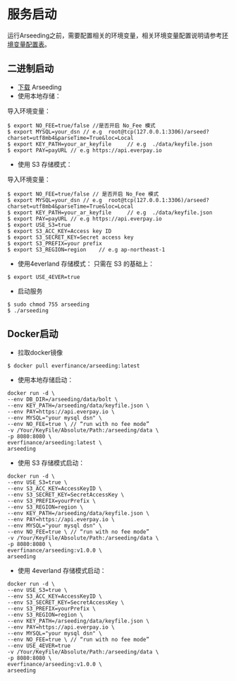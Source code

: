
# 服务启动

运行Arseeding之前，需要配置相关的环境变量，相关环境变量配置说明请参考[环境变量配置表](./2.%20部署及配置.md)。


## 二进制启动

- [下载](https://github.com/everFinance/arseeding/releases) Arseeding
- 使用本地存储：

导入环境变量：
```
$ export NO_FEE=true/false //是否开启 No_Fee 模式
$ export MYSQL=your_dsn // e.g  root@tcp(127.0.0.1:3306)/arseed?charset=utf8mb4&parseTime=True&loc=Local
$ export KEY_PATH=your_ar_keyfile     // e.g  ./data/keyfile.json
$ export PAY=payURL // e.g https://api.everpay.io
```

- 使用 S3 存储模式：

导入环境变量：
```
$ export NO_FEE=true/false // 是否开启 No_Fee 模式
$ export MYSQL=your_dsn // e.g  root@tcp(127.0.0.1:3306)/arseed?charset=utf8mb4&parseTime=True&loc=Local
$ export KEY_PATH=your_ar_keyfile     // e.g  ./data/keyfile.json
$ export PAY=payURL // e.g https://api.everpay.io
$ export USE_S3=true
$ export S3_ACC_KEY=Access key ID
$ export S3_SECRET_KEY=Secret access key
$ export S3_PREFIX=your prefix
$ export S3_REGION=region    // e.g ap-northeast-1
```
- 使用4everland 存储模式：
只需在 S3 的基础上：
```
$ export USE_4EVER=true
```

- 启动服务
```
$ sudo chmod 755 arseeding
$ ./arseeding
```


## Docker启动

- 拉取docker镜像
```
$ docker pull everfinance/arseeding:latest
```

- 使用本地存储启动：
```
docker run -d \
--env DB_DIR=/arseeding/data/bolt \
--env KEY_PATH=/arseeding/data/keyfile.json \
--env PAY=https://api.everpay.io \
--env MYSQL="your mysql dsn" \
--env NO_FEE=true \ // “run with no fee mode”
-v /Your/KeyFile/Absolute/Path:/arseeding/data \
-p 8080:8080 \
everfinance/arseeding:latest \
arseeding
```
- 使用 S3 存储模式启动：
```
docker run -d \
--env USE_S3=true \
--env S3_ACC_KEY=AccessKeyID \
--env S3_SECRET_KEY=SecretAccessKey \
--env S3_PREFIX=yourPrefix \
--env S3_REGION=region \
--env KEY_PATH=/arseeding/data/keyfile.json \
--env PAY=https://api.everpay.io \
--env MYSQL="your mysql dsn" \
--env NO_FEE=true \ // “run with no fee mode”
-v /Your/KeyFile/Absolute/Path:/arseeding/data \
-p 8080:8080 \
everfinance/arseeding:v1.0.0 \
arseeding
```

- 使用 4everland 存储模式启动：
```
docker run -d \
--env USE_S3=true \
--env S3_ACC_KEY=AccessKeyID \
--env S3_SECRET_KEY=SecretAccessKey \
--env S3_PREFIX=yourPrefix \
--env S3_REGION=region \
--env KEY_PATH=/arseeding/data/keyfile.json \
--env PAY=https://api.everpay.io \
--env MYSQL="your mysql dsn" \
--env NO_FEE=true \ // “run with no fee mode”
--env USE_4EVER=true
-v /Your/KeyFile/Absolute/Path:/arseeding/data \
-p 8080:8080 \
everfinance/arseeding:v1.0.0 \
arseeding
```